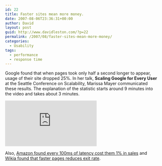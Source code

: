 ```yaml
---
id: 22
title: Faster sites mean more money.
date: 2007-08-06T23:36:31+00:00
author: David
layout: post
guid: http://www.davidleston.com/?p=22
permalink: /2007/08/faster-sites-mean-more-money/
categories:
  - Usability
tags:
  - performance
  - response time
---
```

Google found that when pages took only half a second longer to appear, usage of their site dropped 25%. In her talk, **Scaling Google for Every User** at the Seattle Conference on Scalability, Marissa Mayer communicated these results. The explanation of the statistic starts around 9 minutes into the video and takes about 3 minutes.

<iframe src="https://www.youtube.com/embed/Syc3axgRsBw" frameborder="0" allowfullscreen></iframe>

Also, [Amazon found every 100ms of latency cost them 1% in sales](http://highscalability.com/latency-everywhere-and-it-costs-you-sales-how-crush-it "Source: Todd Hoff's blog High Scalability") and [Wikia found that faster pages reduces exit rate](http://www.stevesouders.com/blog/2009/07/27/wikia-fast-pages-retain-users/).